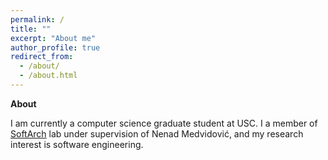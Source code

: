 ```yaml
---
permalink: /
title: ""
excerpt: "About me"
author_profile: true
redirect_from: 
  - /about/
  - /about.html
---
```


**About**

I am currently a computer science graduate student at USC. I a member of [SoftArch]() lab under supervision of Nenad Medvidović, and my research interest is software engineering. 